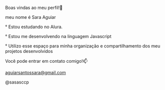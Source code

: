 Boas vindas ao meu perfil!🖤

meu nome é Sara Aguiar

° Estou estudando no Alura.

° Estou me desenvolvendo na linguagem Javascript

° Utilizo esse espaço para minha organização e compartilhamento dos meu projetos desenvolvidos

Você pode entrar em contato comigo!📫

aguiarsantossara@gmail.com

@sasasccp
